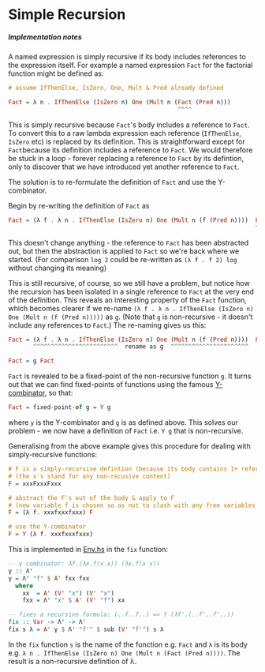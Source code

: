 # Simple Recursion
##### Implementation notes

A named expression is simply recursive if its body includes references to the expression itself. For example a named expression `Fact` for the factorial function might be defined as:
````haskell
# assume IfThenElse, IsZero, One, Mult & Pred already defined

Fact = λ n . IfThenElse (IsZero n) One (Mult n (Fact (Pred n)))
                                                ^^^^
````
This is simply recursive because `Fact`'s body includes a reference to `Fact`. To convert this to a raw lambda expression each reference (`IfThenElse`, `IsZero` etc) is replaced by its definition. This is straightforward except for `Fact`because its definition includes a reference to `Fact`. We would therefore be stuck in a loop - forever replacing a reference to `Fact` by its defintion, only to discover that we have introduced yet another reference to `Fact`.

The solution is to re-formulate the definition of `Fact` and use the Y-combinator.

Begin by re-writing the definition of `Fact` as 
````haskell
Fact = (λ f . λ n . IfThenElse (IsZero n) One (Mult n (f (Pred n))))  Fact
                                                                      ^^^^
````
This doesn't change anything - the reference to `Fact` has been abstracted out, but then the abstraction is applied to `Fact` so we're back where we started. (For comparison `log 2` could be re-written as `(λ f . f 2) log` without changing its meaning)

This is still recursive, of course, so we still have a problem, but notice how the recursion has been isolated in a single reference to `Fact` at the very end of the definition. This reveals an interesting property of the `Fact` function, which becomes clearer if we re-name `(λ f . λ n . IfThenElse (IsZero n) One (Mult n (f (Pred n)))))` as `g`. (Note that `g` is non-recursive - it doesn't include any references to `Fact`.) The re-naming gives us this:
````haskell
Fact = (λ f . λ n . IfThenElse (IsZero n) One (Mult n (f (Pred n))))  Fact
       ^^^^^^^^^^^^^^^^^^^^^^^^  rename as g  ^^^^^^^^^^^^^^^^^^^^^^

Fact = g Fact
````
`Fact` is revealed to be a fixed-point of the non-recursive function `g`. It turns out that we can find fixed-points of functions using the famous [Y-combinator](https://en.wikipedia.org/wiki/Fixed-point_combinator), so that:
````haskell
Fact = fixed-point-of g = Y g
````
where `y` is the Y-combinator and `g` is as defined above. This solves our problem - we now have a definition of `Fact` i.e. `Y g` that is non-recursive.

Generalising from the above example gives this procedure for dealing with simply-recursive functions:
````haskell
# F is a simply-recursive defintion (because its body contains 1+ references to F)
# (the x's stand for any non-recusive content)
F = xxxFxxxFxxx  

# abstract the F's out of the body & apply to F
# (new variable f is chosen so as not to clash with any free variables in the body)
F = (λ f. xxxfxxxfxxx) F

# use the Y-combinator
F = Y (λ f. xxxfxxxfxxx)
````

This is implemented in [Env.hs](../src/Env.hs) in the `fix` function:
````haskell
-- γ combinator: λf.(λx.f(x x)) (λx.f(x x))
γ :: Λ'
γ = Λ' "f" $ A' fxx fxx
  where
    xx  = A' (V' "x") (V' "x")
    fxx = Λ' "x" $ A' (V' "f") xx

-- fixes a recursive formula: (..f..f..) => Y (λf'.(..f'..f'..))
fix :: Var -> Λ' -> Λ'
fix s λ = A' γ $ Λ' "f'" $ sub (V' "f'") s λ
````
In the `fix` function `s` is the name of the function e.g. `Fact` and `λ` is its body e.g. `λ n . IfThenElse (IsZero n) One (Mult n (Fact (Pred n))))`. The result is a non-recursive definition of λ.

